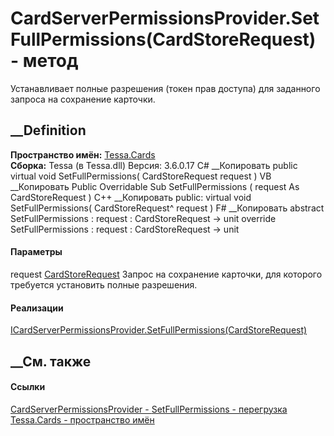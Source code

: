 # CardServerPermissionsProvider.SetFullPermissions(CardStoreRequest) - метод
Устанавливает полные разрешения (токен прав доступа) для заданного запроса на
сохранение карточки.
##  __Definition
 **Пространство имён:** [Tessa.Cards](N_Tessa_Cards.htm)  
 **Сборка:** Tessa (в Tessa.dll) Версия: 3.6.0.17
C# __Копировать
     public virtual void SetFullPermissions(
    	CardStoreRequest request
    )
VB __Копировать
     Public Overridable Sub SetFullPermissions ( 
    	request As CardStoreRequest
    )
C++ __Копировать
     public:
    virtual void SetFullPermissions(
    	CardStoreRequest^ request
    )
F# __Копировать
     abstract SetFullPermissions : 
            request : CardStoreRequest -> unit 
    override SetFullPermissions : 
            request : CardStoreRequest -> unit 
#### Параметры
request [CardStoreRequest](T_Tessa_Cards_CardStoreRequest.htm)
    Запрос на сохранение карточки, для которого требуется установить полные разрешения.
#### Реализации
[ICardServerPermissionsProvider.SetFullPermissions(CardStoreRequest)](M_Tessa_Cards_ICardServerPermissionsProvider_SetFullPermissions_5.htm)  
##  __См. также
#### Ссылки
[CardServerPermissionsProvider -
](T_Tessa_Cards_CardServerPermissionsProvider.htm)
[SetFullPermissions -
перегрузка](Overload_Tessa_Cards_CardServerPermissionsProvider_SetFullPermissions.htm)
[Tessa.Cards - пространство имён](N_Tessa_Cards.htm)
